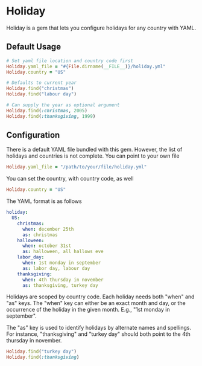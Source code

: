 # Holiday

Holiday is a gem that lets you configure holidays for any country with YAML.

## Default Usage

```ruby
# Set yaml file location and country code first
Holiday.yaml_file = "#{File.dirname(__FILE__)}/holiday.yml"
Holiday.country = "US"

# Defaults to current year
Holiday.find("christmas")
Holiday.find("labour day")

# Can supply the year as optional argument
Holiday.find(:christmas, 2005)
Holiday.find(:thanksgiving, 1999)

```

## Configuration

There is a default YAML file bundled with this gem. However, the list of holidays and countries is not complete. You
can point to your own file

```ruby
Holiday.yaml_file = "/path/to/your/file/holiday.yml"
```

You can set the country, with country code, as well

```ruby
Holiday.country = "US"
```

The YAML format is as follows

```yaml
holiday:
  US:
    christmas:
      when: december 25th
      as: christmas
    halloween:
      when: october 31st
      as: halloween, all hallows eve
    labor_day:
      when: 1st monday in september
      as: labor day, labour day
    thanksgiving:
      when: 4th thursday in november
      as: thanksgiving, turkey day
```

Holidays are scoped by country code. Each holiday needs both "when" and "as" keys. The "when" key can either be an exact
month and day, or the occurrence of the holiday in the given month. E.g., "1st monday in september".

The "as" key is used to identify holidays by alternate names and spellings. For instance, "thanksgiving" and "turkey day" should both
point to the 4th thursday in november.

```ruby
Holiday.find("turkey day")
Holiday.find(:thanksgiving)
```
